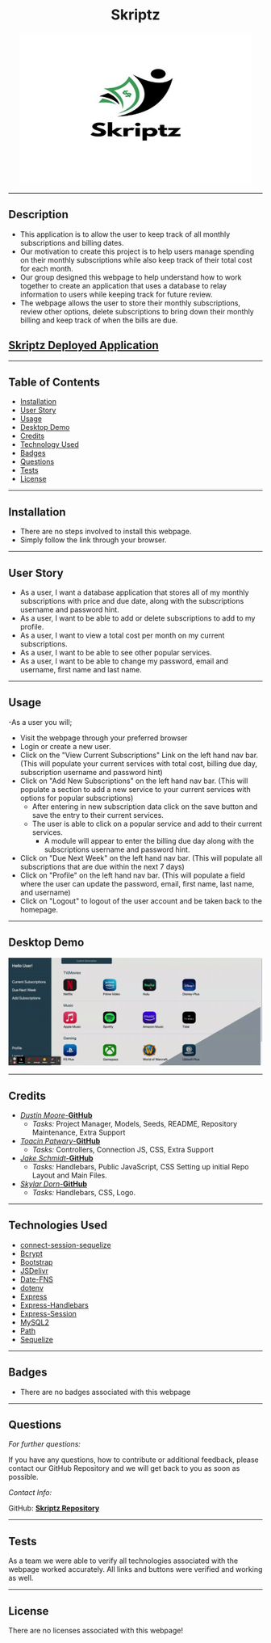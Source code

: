  <h1 align="center">Skriptz</h1>  
<p align="center">
    <img width="460" height="300" src="public\images\Skriptz.jpg">
</p>

----

## Description

* This application is to allow the user to keep track of all monthly subscriptions and billing dates.
* Our motivation to create this project is to help users manage spending on their monthly subscriptions while also keep track of their total cost for each month.
* Our group designed this webpage to help understand how to work together to create an application that uses a database to relay information to users while keeping track for future review.
* The webpage allows the user to store their monthly subscriptions, review other options, delete subscriptions to bring down their monthly billing and keep track of when the bills are due.

## [Skriptz Deployed Application](https://skriptz.herokuapp.com/)

----

## Table of Contents

* [Installation](#installation)
* [User Story](#user-story)
* [Usage](#usage)
* [Desktop Demo](#desktop-demo)
* [Credits](#credits)
* [Technology Used](#technologies-used)
* [Badges](#badges)
* [Questions](#questions)
* [Tests](#tests)
* [License](#license)

----

## Installation

* There are no steps involved to install this webpage.
* Simply follow the link through your browser.

----

## User Story

* As a user, I want a database application that stores all of my monthly subscriptions with price and due date, along with the subscriptions username and password hint.
* As a user, I want to be able to add or delete subscriptions to add to my profile.
* As a user, I want to view a total cost per month on my current subscriptions.
* As a user, I want to be able to see other popular services.
* As a user, I want to be able to change my password, email and username, first name and last name.

----

## Usage

-As a user you will;
* Visit the webpage through your preferred browser
* Login or create a new user.
* Click on the "View Current Subscriptions" Link on the left hand nav bar. (This will populate your current services with total cost, billing due day, subscription username and password hint)
* Click on "Add New Subscriptions" on the left hand nav bar. (This will populate a section to add a new service to your current services with options for popular subscriptions)
    * After entering in new subscription data click on the save button and save the entry to their current services.
    * The user is able to click on a popular service and add to their current services.
        * A module will appear to enter the billing due day along with the subscriptions username and password hint.
* Click on "Due Next Week" on the left hand nav bar. (This will populate all subscriptions that are due within the next 7 days)
* Click on "Profile" on the left hand nav bar. (This will populate a field where the user can update the password, email, first name, last name, and username)
* Click on "Logout" to logout of the user account and be taken back to the homepage.   

----

## Desktop Demo
<img src= "public\images\SkriptzVideoGIF.gif"></img>

----

## Credits

* [*Dustin Moore*-**GitHub**](https://github.com/Dustinm5Oly)
    * *Tasks:* Project Manager, Models, Seeds, README, Repository Maintenance, Extra Support
* [*Toacin Patwary*-**GitHub**](https://github.com/Toacin)
    * *Tasks:* Controllers, Connection JS, CSS, Extra Support
* [*Jake Schmidt*-**GitHub**](https://github.com/jr213)
    * *Tasks:* Handlebars, Public JavaScript, CSS Setting up initial Repo Layout and Main Files.
* [*Skylar Dorn*-**GitHub**](https://github.com/skylardorn)
    * *Tasks:* Handlebars, CSS, Logo.


----

## Technologies Used
* [connect-session-sequelize](https://www.npmjs.com/package/connect-session-sequelize)
* [Bcrypt](https://tailwindcss.com/)
* [Bootstrap](https://getbootstrap.com/)
* [JSDelivr](https://www.jsdelivr.com/package/npm/jquery)
* [Date-FNS](https://www.npmjs.com/package/date-fns)
* [dotenv](https://www.npmjs.com/package/dotenv)
* [Express](https://www.npmjs.com/package/express)
* [Express-Handlebars](https://www.npmjs.com/package/express-handlebars)
* [Express-Session](https://www.npmjs.com/package/express-session)
* [MySQL2](https://www.npmjs.com/package/mysql2)
* [Path](https://www.npmjs.com/package/path)
* [Sequelize](https://www.npmjs.com/package/sequelize)


----

## Badges

* There are no badges associated with this webpage

----

## Questions
*For further questions:*

If you have any questions, how to contribute or additional feedback, please contact our GitHub Repository and we will get back to you as soon as possible.

*Contact Info:*

GitHub: [**Skriptz Repository**](https://github.com/Dustinm5Oly/Skriptz)

----

## Tests

As a team we were able to verify all technologies associated with the webpage worked accurately. All links and buttons were verified and working as well. 

----

## License

There are no licenses associated with this webpage!
